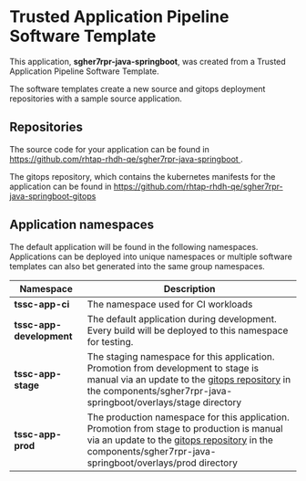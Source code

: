 # Trusted Application Pipeline Software Template

This application, **sgher7rpr-java-springboot**, was created from a Trusted Application Pipeline Software Template.

The software templates create a new source and gitops deployment repositories with a sample source application. 

## Repositories

The source code for your application can be found in [https://github.com/rhtap-rhdh-qe/sgher7rpr-java-springboot ](https://github.com/rhtap-rhdh-qe/sgher7rpr-java-springboot ).
 
The gitops repository, which contains the kubernetes manifests for the application can be found in 
[https://github.com/rhtap-rhdh-qe/sgher7rpr-java-springboot-gitops ](https://github.com/rhtap-rhdh-qe/sgher7rpr-java-springboot-gitops ) 

## Application namespaces 

The default application will be found in the following namespaces. Applications can be deployed into unique namespaces or multiple software templates can also bet generated into the same group namespaces.  

|  Namespace   |  Description   |  
| -------- | -------- |
| **tssc-app-ci** | The namespace used for CI workloads |
| **tssc-app-development** | The default application during development. Every build will be deployed to this namespace for testing. |
| **tssc-app-stage** | The staging namespace for this application. Promotion from development to stage is manual via an update to the [gitops repository](https://github.com/rhtap-rhdh-qe/sgher7rpr-java-springboot-gitops ) in the components/sgher7rpr-java-springboot/overlays/stage directory |
| **tssc-app-prod** | The production namespace for this application. Promotion from stage to production is manual via an update to the [gitops repository](https://github.com/rhtap-rhdh-qe/sgher7rpr-java-springboot-gitops ) in the components/sgher7rpr-java-springboot/overlays/prod directory |